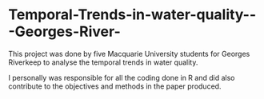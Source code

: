 # Temporal-Trends-in-water-quality---Georges-River-



This project was done by five Macquarie University students for Georges Riverkeep to analyse the temporal trends in water quality. 

I personally was responsible for all the coding done in R and did also contribute to the objectives and methods in the paper produced. 
